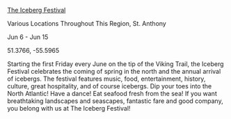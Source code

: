 
[The Iceberg Festival](https://www.theicebergfestival.ca/)

Various Locations Throughout This Region, St. Anthony

Jun 6 - Jun 15

51.3766, -55.5965

Starting the first Friday every June on the tip of the Viking Trail, the Iceberg Festival celebrates the coming of spring in the north and the annual arrival of icebergs. The festival features music, food, entertainment, history, culture, great hospitality, and of course icebergs. Dip your toes into the North Atlantic! Have a dance! Eat seafood fresh from the sea! If you want breathtaking landscapes and seascapes, fantastic fare and good company, you belong with us at The Iceberg Festival!